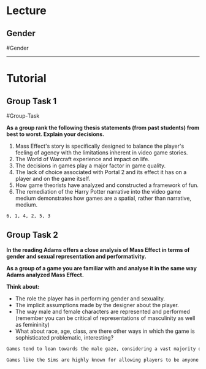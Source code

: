 # Lecture
## Gender
#Gender


---
# Tutorial
## Group Task 1
#Group-Task 

**As a group rank the following thesis statements (from past students) from best to worst. Explain your decisions.**
1. Mass Effect's story is specifically designed to balance the player's feeling of agency with the limitations inherent in video game stories.
2. The World of Warcraft experience and impact on life.
3. The decisions in games play a major factor in game quality.
4. The lack of choice associated with Portal 2 and its effect it has on a player and on the game itself.
5. How game theorists have analyzed and constructed a framework of fun.
6. The remediation of the Harry Potter narrative into the video game medium demonstrates how games are a spatial, rather than narrative, medium.

```txt
6, 1, 4, 2, 5, 3
```


## Group Task 2

**In the reading Adams offers a close analysis of Mass Effect in terms of gender and sexual representation and performativity.**

**As a group of a game you are familiar with and analyse it in the same way Adams analyzed Mass Effect.**

**Think about:**
- The role the player has in performing gender and sexuality.
- The implicit assumptions made by the designer about the player.
- The way male and female characters are represented and performed (remember you can be critical of representations of masculinity as well as femininity)
- What about race, age, class, are there other ways in which the game is sophisticated problematic, interesting?

```txt
Games tend to lean towards the male gaze, considering a vast majority of gamers are male. Franchises like Assassins Creed is known for its continuing tradition of male protagonists, with heavy criticisism towards particular narratives like Odyssey and Shadows for casting female leads. Odyssey was forced to have a less optimal male character gameplay.

Games like the Sims are highly known for allowing players to be anyone without any mechanics restricting gameplay.
```